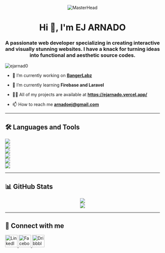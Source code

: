 <p align="center">
  <img src="https://media1.tenor.com/m/C9qukZqPPS4AAAAC/coding-typing.gif" alt="MasterHead">
</p>

<h1 align="center">Hi 👋, I'm EJ ARNADO</h1>
<h3 align="center">A passionate web developer specializing in creating interactive and visually stunning websites. I have a knack for turning ideas into functional and aesthetic source codes.</h3>

<p align="left">
  <img src="https://komarev.com/ghpvc/?username=ejarnad0&label=Profile%20views&color=0e75b6&style=flat" alt="ejarnad0" />
</p>

- 🔭 I’m currently working on **[BangerLabz](TBA)**  

- 🌱 I’m currently learning **Firebase and Laravel**  

- 👨‍💻 All of my projects are available at **https://ejarnado.vercel.app/**  

- 📫 How to reach me **arnadoej@gmail.com**  

---

## 🛠 Languages and Tools  
<p align="left">
  <img src="https://skillicons.dev/icons?i=html,css,js,ts,react,bootstrap,tailwind,scss" />
  <br />
  <img src="https://skillicons.dev/icons?i=php,laravel,java,cpp,dart,flutter" />
  <br />
  <img src="https://skillicons.dev/icons?i=mysql,sqlite,firebase" />
  <br />
  <img src="https://skillicons.dev/icons?i=git,github,gitlab,bitbucket,docker,kubernetes,linux,windows" />
  <br />
  <img src="https://skillicons.dev/icons?i=figma" />
  <br />
  <img src="https://skillicons.dev/icons?i=vscode,sublime,androidstudio" />
</p>

---

## 📊 GitHub Stats  
<p align="center">
  <img src="https://github-readme-stats.vercel.app/api?username=ejarnad0&show_icons=true&theme=dark" />
  <br />
  <img src="https://github-readme-stats.vercel.app/api/top-langs/?username=ejarnad0&layout=compact&theme=dark" />
</p>

---
## 🔗 Connect with me  
<p align="left">
  <a href="https://www.linkedin.com/in/ej-arnado-487153342/" target="_blank">
    <img src="https://skillicons.dev/icons?i=linkedin" alt="LinkedIn" height="40" />
  </a>
  <a href="https://www.facebook.com/wanderej01" target="_blank">
    <img src="https://skillicons.dev/icons?i=facebook" alt="Facebook" height="40" />
  </a>
  <a href="https://dribbble.com/ejarnado" target="_blank">
    <img src="https://skillicons.dev/icons?i=dribbble" alt="Dribbble" height="40" />
  </a>
</p>
